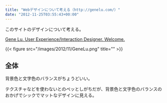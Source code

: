 ```yaml
---
title: "Webデザインについて考える（http://genelu.com/）"
date: "2012-11-25T03:55:43+00:00"
---
```


このサイトのデザインについて考える。

[Gene Lu. User Experience/Interaction Designer. Welcome.](http://genelu.com/)

{{< figure src="/images/2012/11/GeneLu.png" title="" >}}

## 全体

背景色と文字色のバランスがちょうどいい。

テクスチャなどを使わないとのペッとしがちだが、背景色と文字色のバランスのおかげでシックでマットなデザインに見える。
